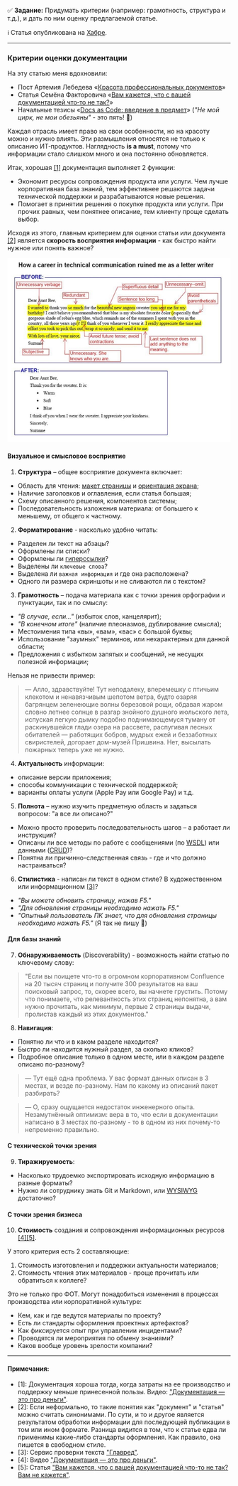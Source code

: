 :white_check_mark: **Задание:** Придумать критерии (например: грамотность, структура и т.д.), и дать по ним оценку предлагаемой статье.

:information_source: Статья опубликована на [Хабре](https://habr.com/ru/articles/830584/).

---

### Критерии оценки документации
На эту статью меня вдохновили:

- Пост Артемия Лебедева «[Красота профессиональных документов](https://blog.tema.ru/yKitQENcCGb?ysclid=lyu9ke5vie829818177)»
- Статья Семёна Факторовича «[Вам кажется, что с вашей документацией что‑то не так?](https://habr.com/ru/companies/oleg-bunin/articles/648317/)»
- Начальные тезисы «[Docs as Code: введение в предмет](https://habr.com/ru/companies/plesk/articles/555110/)» (*"Не мой цирк, не мои обезьяны"* - это пять! :slightly_smiling_face:)

Каждая отрасль имеет право на свои особенности, но на красоту можно и нужно влиять. Эти размышления относятся не только к описанию ИТ‑продуктов. Наглядность **is a must**, потому что информации стало слишком много и она постоянно обновляется.

Итак, хорошая [[1]](#Примечания) документация выполняет 2 функции:
- Экономит ресурсы сопровождения продукта или услуги. Чем лучше корпоративная база знаний, тем эффективнее решаются задачи технической поддержки и разрабатываются новые решения.
- Помогает в принятии решения о покупке продукта или услуги. При прочих равных, чем понятнее описание, тем клиенту проще сделать выбор.

Исходя из этого, главным критерием для оценки статьи или документа [[2]](#Примечания) является **скорость восприятия информации** - как быстро найти нужное или понять важное?

<kbd>
<img src="/Screens/Technical communication.png" width="800">
</kbd>

#### Визуальное и смысловое восприятие
1. **Структура** – общее восприятие документа включает:
- Область для чтения: [макет страницы](https://en.wikipedia.org/wiki/Page_layout) и [ориентация экрана](https://en.wikipedia.org/wiki/Page_orientation);
- Наличие заголовков и оглавления, если статья большая;
- Схему описанного решения, компонентов системы;
- Последовательность изложения материала: от большего к меньшему, от общего к частному.

2. **Форматирование** - насколько удобно читать:
- Разделен ли текст на абзацы?
- Оформлены ли списки?
- Оформлены ли [гиперссылки](https://ru.wikipedia.org/wiki/%D0%93%D0%B8%D0%BF%D0%B5%D1%80%D1%81%D1%81%D1%8B%D0%BB%D0%BA%D0%B0)?
- Выделены ли `ключевые слова`?
- Выделена ли `важная информация` и где она расположена?
- Одного ли размера скриншоты и не сливаются ли с текстом?

3. **Грамотность** – подача материала как с точки зрения орфографии и пунктуации, так и по смыслу:
- *"В случае, если..."* (избыток слов, канцелярит);
- *"В конечном итоге"* (наличие плеоназмов, дублирование смысла);
- Местоимения типа «вы», «вам», «вас» с большой буквы;
- Использование "заумных" терминов, или нехарактерных для данной области;
- Предложения с избытком запятых и сообщений, не несущих полезной информации;

Нельзя не привести пример:
>— Алло, здравствуйте! Тут неподалеку, вперемешку с птичьим клекотом и ненавязчивым шепотом ветра, будто озаряя багрянцем зеленеющие волны березовой рощи, обдавая жаром словно летнее солнце в разгар знойного душного июльского лета, испуская легкую дымку подобно поднимающемуся туману от раскинувшейся глади озера на рассвете, распугивая лесных обитателей — работящих бобров, мудрых ежей и беззаботных свиристелей, догорает дом-музей Пришвина. Нет, высылать пожарных теперь уже не нужно.

4. **Актуальность** информации: 
- описание версии приложения;
- способы коммуникации с технической поддержкой;
- варианты оплаты услуги (Apple Pay или Google Pay) и т.д.

5. **Полнота** – нужно изучить предметную область и задаться вопросом: "а все ли описано?"
- Можно просто проверить последовательность шагов – а работает ли инструкция?
- Описаны ли все методы по работе с сообщениями (по [WSDL](https://ru.wikipedia.org/wiki/WSDL)) или данными ([CRUD](https://ru.wikipedia.org/wiki/CRUD))?
- Понятна ли причинно-следственная связь - где и что должно настраиваться?

6. **Стилистика** - написан ли текст в одном стиле? В художественном или информационном [[3]](#Примечания)?
- *"Вы можете обновить страницу, нажав F5."*
- *"Для обновления страницы необходимо нажать F5."*
- *"Опытный пользователь ПК знает, что для обновления страницы необходимо нажать F5."* (Я так не пишу :slightly_smiling_face:)

#### Для базы знаний
7. **Обнаруживаемость** (Discoverability) - возможность найти статью по ключевому слову:

> "Если вы поищете что-то в огромном корпоративном Confluence на 20 тысяч страниц и получите 300 результатов на ваш поисковый запрос, то, скорее всего, вы начнете грустить. Потому что понимаете, что релевантность этих страниц непонятна, а вам нужно прочитать, как минимум, первые 2 страницы выдачи, пролистав каждый из этих документов."

8. **Навигация**:
- Понятно ли что и в каком разделе находится? 
- Быстро ли находится нужный раздел, за сколько кликов? 
- Подробное описание только в одном месте, или в каждом разделе описано по-разному?

>— Тут ещё одна проблема. У вас формат данных описан в 3 местах, и везде по-разному. Нам по какому из описаний пакет разбирать?

>— О, сразу ощущается недостаток инженерного опыта. Незамутнённый оптимизм: вера в то, что если в документации написано в 3 местах по-разному - то в одном из них почему-то непременно правильно.

#### С технической точки зрения
9. **Тиражируемость**: 
- Насколько трудоемко экспортировать исходную информацию в разные форматы?
- Нужно ли сотруднику знать Git и Markdown, или [WYSIWYG](https://ru.wikipedia.org/wiki/WYSIWYG) достаточно?

#### С точки зрения бизнеса
10. **Стоимость** создания и сопровождения информационных ресурсов [[4][5]](#Примечания). 

У этого критерия есть 2 составляющие:
1. Стоимость изготовления и поддержки актуальности материалов;
2. Стоимость чтения этих материалов - проще прочитать или обратиться к коллеге?

Это не только про ФОТ. Могут понадобиться изменения в процессах производства или корпоративной культуре:
- Кем, как и где ведутся материалы по проекту?
- Есть ли стандарты оформления проектных артефактов?
- Как фиксируется опыт при управлении инцидентами?
- Проводятся ли мероприятия по обмену знаниями?
- Каков вообще уровень зрелости компании?

---

#### Примечания:
- [1]: Документация хороша тогда, когда затраты на ее производство и поддержку меньше принесенной пользы. Видео: ["Документация — это про деньги"](https://www.youtube.com/watch?v=eGwST5acfMA).
- [2]: Если неформально, то такие понятия как "документ" и "статья" можно считать синонимами. По сути, и то и другое является результатом обработки информации для последующей публикации в том или ином формате. Разница видится в том, что к статье едва ли применимы какие-либо стандарты оформления. Как правило, она пишется в свободном стиле.
- [3]: Сервис проверки текста ["Главред"](https://glvrd.ru).
- [4]: Видео ["Документация — это про деньги"](https://www.youtube.com/watch?v=eGwST5acfMA).
- [5]: Статья ["Вам кажется, что с вашей документацией что-то не так? Вам не кажется"](https://habr.com/ru/companies/oleg-bunin/articles/648317/).

